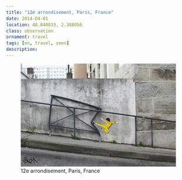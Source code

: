 ```yaml
---
title: "12e arrondisement, Paris, France"
date: 2014-04-01
location: 48.840833, 2.388056
class: observation
ornament: travel
tags: [en, travel, seen]
description: 
---
```


<figure>
  <img src="/assets/img/2014-04-01-12e-arrondisement-paris-france.jpeg" alt="12e arrondisement, Paris, France">
  <figcaption>12e arrondisement, Paris, France</figcaption>
</figure>
